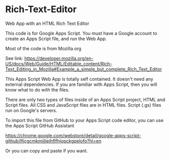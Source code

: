 # Rich-Text-Editor
Web App with an HTML Rich Text Editor

This code is for Google Apps Script.  You must have a Google account to create an Apps Script file, and run the Web App.

Most of the code is from Mozilla.org

See link:
https://developer.mozilla.org/en-US/docs/Web/Guide/HTML/Editable_content/Rich-Text_Editing_in_Mozilla#Example_a_simple_but_complete_Rich_Text_Editor

This Apps Script Web App is totally self contained.  It doesn't need any external dependencies.  If you are familiar with Apps Script, then you will know what to do with the files.

There are only two types of files inside of an Apps Script project, HTML and Script files.  All CSS and JavaScript files are in HTML files.  Script (.gs) files run on Google's servers.

To import this file from GitHub to your Apps Script code editor, you can use the
Apps Script GitHub Assistant

https://chrome.google.com/webstore/detail/google-apps-script-github/lfjcgcmkmjjlieihflfhjopckgpelofo?hl=en

Or you can copy and paste if you want.
